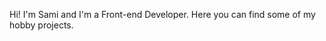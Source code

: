 Hi! 
I'm Sami and I'm a Front-end Developer. 
Here you can find some of my hobby projects.

<!---
samikas/samikas is a ✨ special ✨ repository because its `README.md` (this file) appears on your GitHub profile.
You can click the Preview link to take a look at your changes.
--->
